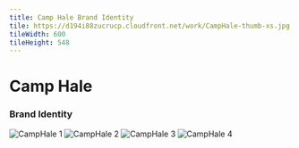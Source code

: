 ```yaml
---
title: Camp Hale Brand Identity
tile: https://d194i88zucrucp.cloudfront.net/work/CampHale-thumb-xs.jpg
tileWidth: 600
tileHeight: 548
---
```


# Camp Hale

### Brand Identity

![CampHale 1](https://d194i88zucrucp.cloudfront.net/work/CampHale1-lg.jpg)
![CampHale 2](https://d194i88zucrucp.cloudfront.net/work/CampHale2-lg.jpg)
![CampHale 3](https://d194i88zucrucp.cloudfront.net/work/CampHale3-lg.jpg)
![CampHale 4](https://d194i88zucrucp.cloudfront.net/work/CampHale4-lg.jpg)
